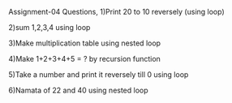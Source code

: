 Assignment-04 Questions,
1)Print 20 to 10 reversely (using loop)

2)sum 1,2,3,4 using loop

3)Make multiplication table using nested loop

4)Make 1+2+3+4+5 = ? by recursion function

5)Take a number and print it reversely till 0 using loop

6)Namata of 22 and 40 using nested loop